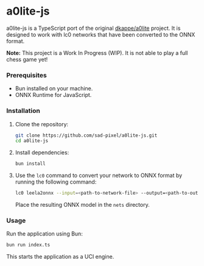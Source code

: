 # a0lite-js

a0lite-js is a TypeScript port of the original [dkappe/a0lite](https://github.com/dkappe/a0lite) project. It is designed to work with lc0 networks that have been converted to the ONNX format.

**Note:** This project is a Work In Progress (WIP). It is not able to play a full chess game yet! 

### Prerequisites

- Bun installed on your machine.
- ONNX Runtime for JavaScript.

### Installation

1. Clone the repository:
   ```bash
   git clone https://github.com/sad-pixel/a0lite-js.git
   cd a0lite-js
   ```

2. Install dependencies:
   ```bash
   bun install
   ```

3. Use the `lc0` command to convert your network to ONNX format by running the following command:
   ```bash
   lc0 leela2onnx --input=<path-to-network-file> --output=<path-to-output-onnx-file>
   ```
   Place the resulting ONNX model in the `nets` directory.

### Usage

Run the application using Bun:
```bash
bun run index.ts
```

This starts the application as a UCI engine.